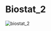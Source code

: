 # Biostat_2
![biostat_2](https://user-images.githubusercontent.com/45149849/170865624-7c4dbd5c-ed96-4526-8532-ad48779c07f1.png)
